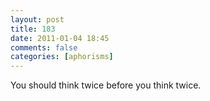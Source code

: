```yaml
---
layout: post
title: 183
date: 2011-01-04 18:45
comments: false
categories: [aphorisms]
---
```


You should think twice before you think twice.
